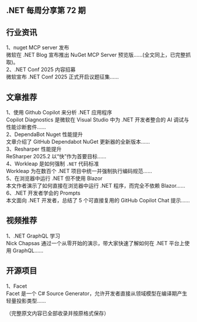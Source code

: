 .NET 每周分享第 72 期
------------------------------------------------
## 行业资讯  
1、nuget MCP server 发布  
微软在 .NET Blog 宣布推出 NuGet MCP Server 预览版……(全文同上，已完整抓取)。  
2、.NET Conf 2025 内容招募  
微软宣布 .NET Conf 2025 正式开启议题征集……  

## 文章推荐  
1、使用 Github Copilot 来分析 .NET 应用程序  
Copilot Diagnostics 是微软在 Visual Studio 中为 .NET 开发者整合的 AI 调试与性能诊断套件……  
2、DependaBot Nuget 性能提升  
文章介绍了 GitHub Dependabot NuGet 更新器的全新版本……  
3、Resharper 性能提升  
ReSharper 2025.2 以“快”作为首要目标……  
4、Workleap 是如何强制 `.NET` 代码标准  
Workleap 为在数百个 .NET 项目中统一并强制执行编码规范……  
5、在浏览器中运行 .NET 但不使用 Blazor  
本文作者演示了如何直接在浏览器中运行 .NET 程序，而完全不依赖 Blazor……  
6、.NET 开发者学会的 Prompts  
本文面向 .NET 开发者，总结了 5 个可直接复用的 GitHub Copilot Chat 提示……  

## 视频推荐  
1、.NET GraphQL 学习  
Nick Chapsas 通过一个从零开始的演示，带大家快速了解如何在 .NET 平台上使用 GraphQL……  

## 开源项目  
1、Facet  
Facet 是一个 C# Source Generator，允许开发者直接从领域模型在编译期产生轻量投影类型……  

（完整原文内容已全部收录并按原格式保存）